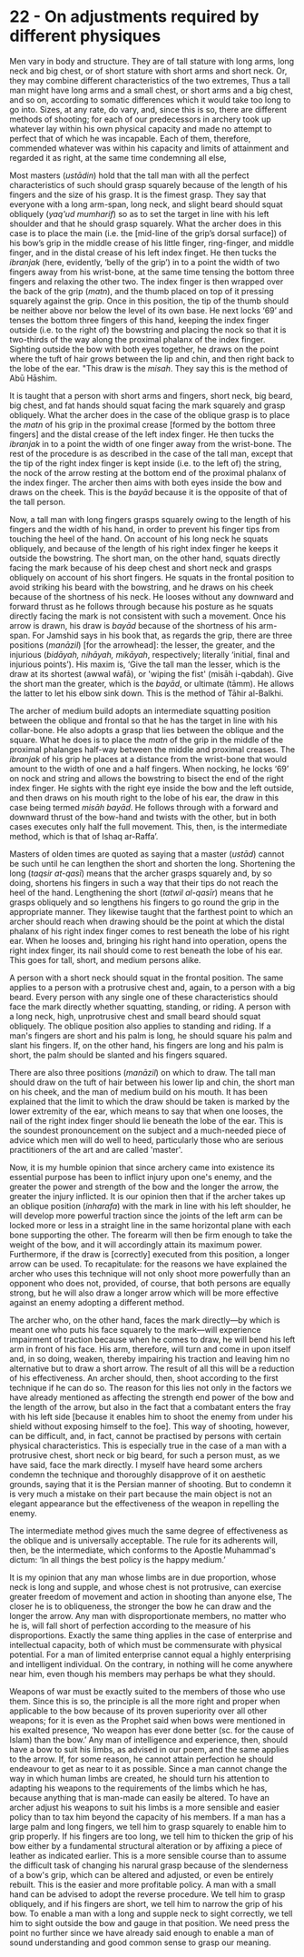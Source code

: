 # 22 - On adjustments required by different physiques

Men vary in body and structure. They are of tall stature with long arms, long neck and big chest, or of short stature with short arms and short neck. Or, they may combine different characteristics of the two extremes, Thus a tall man might have long arms and a small chest, or short arms and a big chest, and so on, according to somatic differences which it would take too long to go into. Sizes, at any rate, do vary, and, since this is so, there are different methods of shooting; for each of our predecessors in archery took up whatever lay within his own physical capacity and made no attempt to perfect that of which he was incapable. Each of them, therefore, commended whatever was within his capacity and limits of attainment and regarded it as right, at the same time condemning all else,

Most masters (*ustādin*) hold that the tall man with all the perfect characteristics of such should grasp squarely because of the length of his fingers and the size of his grasp. It is the fimest grasp.  They say that everyone with a long arm-span, long neck, and slight beard should squat obliquely (*yaq'ud mumharif*) so as to set the target in line with his left shoulder and that he should grasp squarely. What the archer does in this case is to place the main (i.e. the [mid-line of the grip’s dorsal surface]) of his bow’s grip in the middle crease of his little finger, ring-finger, and middle finger, and in the distal crease of his left index finget. He then tucks the *ibranjak* (here, evidently, ‘belly of the grip’) in to a point the width of two fingers away from his wrist-bone, at the same time tensing the bottom three fingers and relaxing the other two. The index finger is then wrapped over the back of the grip (*matn*), and the thumb placed on top of it pressing squarely against the grip. Once in this position, the tip of the thumb should be neither above nor below the level of its own base. He next locks ‘69’ and tenses the bottom three fingers of this hand, keeping the index finger outside (i.e. to the right of) the bowstring and placing the nock so that it is two-thirds of the way along the proximal phalanx of the index finger. Sighting outside the bow with both eyes together, he draws on the point where the tuft of hair grows between the lip and chin, and then right back to the lobe of the ear. "This draw is the *misah*. They say this is the method of Abū Hāshim.

It is taught that a person with short arms and fingers, short neck, big beard, big chest, and fat hands should squat facing the mark squarely and grasp obliquely. What the archer does in the case of the oblique grasp is to place the *matn* of his grip in the proximal crease [formed by the bottom three fingers] and the distal crease of the left index finger. He then tucks the *ibranjak* in to a point the width of one finger away from the wrist-bone. The rest of the procedure is as described in the case of the tall man, except that the tip of the right index finger is kept inside (i.e. to the left of) the string, the nock of the arrow resting at the bottom end of the proximal phalanx of the index finger. The archer then aims with both eyes inside the bow and draws on the cheek. This is the *bayād* because it is the opposite of that of the tall person.

Now, a tall man with long fingers grasps squarely owing to the length of his fingers and the width of his hand, in order to prevent his finger tips from touching the heel of the hand. On account of his long neck he squats obliquely, and because of the length of his right index finger he keeps it outside the bowstring. The short man, on the other hand, squats directly facing the mark because of his deep chest and short neck and grasps obliquely on account of his short fingers.  He squats in the frontal position to avoid striking his beard with the bowstring, and he draws on his cheek because of the shortness of his neck. He looses without any downward and forward thrust as he follows through because his posture as he squats directly facing the mark is not consistent with such a movement. Once his arrow is drawn, his draw is *bayād* because of the shortness of his arm-span. For Jamshid says in his book that, as regards the grip, there are three positions (*manāzil*) [for the arrowhead]: the lesser, the greater, and the injurious (*bidāyah, nihāyah, mikāyah*, respectively; literally ‘initial, final and injurious points’). His maxim is, ‘Give the tall man the lesser, which is the draw at its shortest (awwal wafā), or 'wiping the fist' (misāh i-qabdah). Give the short man the greater, which is the *bayād*, or ultimate (tāmm). He allows the latter to let his elbow sink down. This is the method of Tāhir al-Balkhi.

The archer of medium build adopts an intermediate squatting position between the oblique and frontal so that he has the target in line with his collar-bone. He also adopts a grasp that lies between the oblique and the square. What he does is to place the *matn* of the grip in the middle of the proximal phalanges half-way between the middle and proximal creases. The *ibranjak* of his grip he places at a distance from the wrist-bone that would amount to the width of one and a half fingers. When nocking, he locks ‘69’ on nock and string and allows the bowstring to bisect the end of the right index finger. He sights with the right eye inside the bow and the left outside, and then draws on his mouth right to the lobe of his ear, the draw in this case being termed *misāh bayād*. He follows through with a forward and downward thrust of the bow-hand and twists with the other, but in both cases executes only half the full movement. This, then, is the intermediate method, which is that of Ishaq ar-Raffa’.

Masters of olden times are quoted as saying that a master (*ustād*) cannot be such until he can lengthen the short and shorten the long. Shortening the long (*taqsir at-qasī*) means that the archer grasps squarely and, by so doing, shortens his fingers in such a way that their tips do not reach the heel of the hand. Lengthening the short (*tatwil al-qasīr*) means that he grasps obliquely and so lengthens his fingers to go round the grip in the appropriate manner. They likewise taught that the farthest point to which an archer should reach when drawing should be the point at which the distal phalanx of his right index finger comes to rest beneath the lobe of his right ear. When he looses and, bringing his right hand into operation, opens the right index finger, its nail should come to rest beneath the lobe of his ear. This goes for tall, short, and medium persons alike.

A person with a short neck should squat in the frontal position. The same applies to a person with a protrusive chest and, again, to a person with a big beard. Every person with any single one of these characteristics should face the mark directly whether squatting, standing, or riding. A person with a long neck, high, unprotrusive chest and small beard should squat obliquely.  The oblique position also applies to standing and riding. If a man's fingers are short and his palm is long, he should square his palm and slant his fingers. If, on the other hand, his fingers are long and his palm is short, the palm should be slanted and his fingers squared.

There are also three positions (*manāzil*) on which to draw. The tall man should draw on the tuft of hair between his lower lip and chin, the short man on his cheek, and the man of medium build on his mouth. It has been explained that the limit to which the draw should be taken is marked by the lower extremity of the ear, which means to say that when one looses, the nail of the right index finger should lie beneath the lobe of the ear. This is the soundest pronouncement on the subject and a much-needed piece of advice which men will do well to heed, particularly those who are serious practitioners of the art and are called 'master'.

Now, it is my humble opinion that since archery came into existence its essential purpose has been to inflict injury upon one's enemy, and the greater the power and strength of the bow and the longer the arrow, the greater the injury inflicted. It is our opinion then that if the archer takes up an oblique position (*inharafa*) with the mark in line with his left shoulder, he will develop more powerful traction since the joints of the left arm can be locked more or less in a straight line in the same horizontal plane with each bone supporting the other. The forearm will then be firm enough to take the weight of the bow, and it will accordingly attain its maximum power. Furthermore, if the draw is [correctly] executed from this position, a longer arrow can be used. To recapitulate: for the reasons we have explained the archer who uses this technique will not only shoot more powerfully than an opponent who does not, provided, of course, that both persons are equally strong, but he will also draw a longer arrow which will be more effective against an enemy adopting a different method.

The archer who, on the other hand, faces the mark directly—by which is meant one who puts his face squarely to the mark—will experience impairment of traction because when he comes to draw, he will bend his left arm in front of his face. His arm, therefore, will turn and come in upon itself and, in so doing, weaken, thereby impairing his traction and leaving him no alternative but to draw a short arrow. The result of all this will be a reduction of his effectiveness. An archer should, then, shoot according to the first technique if he can do so. The reason for this lies not only in the factors we have already mentioned as affecting the strength end power of the bow and the length of the arrow, but also in the fact that a combatant enters the fray with his left side [because it enables him to shoot the enemy from under his shield without exposing himself to the foe]. This way of shooting, however, can be difficult, and, in fact, cannot be practised by persons with certain physical characteristics. This is especially true in the case of a man with a protrusive chest, short neck or big beard, for such a person must, as we have said, face the mark directly. I myself have heard some archers condemn the technique and thoroughly disapprove of it on aesthetic grounds, saying that it is the Persian manner of shooting. But to condemn it is very much a mistake on their part because the main object is not an elegant appearance but the effectiveness of the weapon in repelling the enemy.

The intermediate method gives much the same degree of effectiveness as the oblique and is universally acceptable. The rule for its adherents will, then, be the intermediate, which conforms to the Apostle Muhammad's dictum: ‘In all things the best policy is the happy medium.’

It is my opinion that any man whose limbs are in due proportion, whose neck is long and supple, and whose chest is not protrusive, can exercise greater freedom of movement and action in shooting than anyone else, The closer he is to obliqueness, the stronger the bow he can draw and the longer the arrow. Any man with disproportionate members, no matter who he is, will fall short of perfection according to the measure of his disproportions. Exactly the same thing applies in the case of enterprise and intellectual capacity, both of which must be commensurate with physical potential. For a man of limited enterprise cannot equal a highly enterprising and intelligent individual. On the contrary, in nothing will he come anywhere near him, even though his members may perhaps be what they should.

Weapons of war must be exactly suited to the members of those who use them. Since this is so, the principle is all the more right and proper when applicable to the bow because of its proven superiority over all other weapons; for it is even as the Prophet said when bows were mentioned in his exalted presence, ‘No weapon has ever done better (sc. for the cause of Islam) than the bow.’ Any man of intelligence and experience, then, should have a bow to suit his limbs, as advised in our poem, and the same applies to the arrow. If, for some reason, he cannot attain perfection he should endeavour to get as near to it as possible. Since a man cannot change the way in which human limbs are created, he should turn his attention to adapting his weapons to the requirements of the limbs which he has, because anything that is man-made can easily be altered. To have an archer adjust his weapons to suit his limbs is a more sensible and easier policy than to tax him beyond the capacity of his members. If a man has a large palm and long fingers, we tell him to grasp squarely to enable him to grip properly. If his fingers are too long, we tell him to thicken the grip of his bow either by a fundamental structural alteration or by affixing a piece of leather as indicated earlier. This is a more sensible course than to assume the difficult task of changing his narural grasp because of the slenderness of a bow's grip, which can be altered and adjusted, or even be entirely rebuilt. This is the easier and more profitable policy. A man with a small hand can be advised to adopt the reverse procedure. We tell him to grasp obliquely, and if his fingers are short, we tell him to narrow the grip of his bow. To enable a man with a long and supple neck to sight correctly, we tell him to sight outside the bow and gauge in that position. We need press the point no further since we have already said enough to enable a man of sound understanding and good common sense to grasp our meaning.
